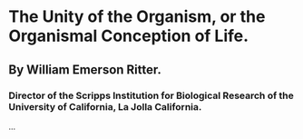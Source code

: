 # The Unity of the Organism, or the Organismal Conception of Life.

## By William Emerson Ritter.

### Director of the Scripps Institution for Biological Research of the University of California, La Jolla California.

...
